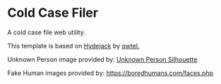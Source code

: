 # Cold Case Filer

A cold case file web utility.

This template is based on <a href="https://github.com/hydecorp/hydejack">Hydejack</a> by <a href="https://github.com/qwtel">qwtel.</a>

Unknown Person image provided by: <a href="http://getdrawings.com/unknown-person-silhouette">Unknown Person Silhouette</a>

Fake Human images provided by: https://boredhumans.com/faces.php
